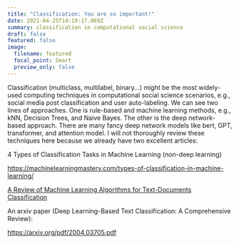 ```yaml
---
title: "Classification: You are so important!"
date: 2021-04-25T14:19:17.069Z
summary: classification in computational social science
draft: false
featured: false
image:
  filename: featured
  focal_point: Smart
  preview_only: false
---
```

Classification (multiclass, multilabel, binary...) might be the most widely-used computing techniques in computational social science scenarios, e.g., social media post classification and user auto-labeling. We can see two lines of approaches. One is rule-based and machine learning methods, e.g., kNN, Decision Trees, and Naive Bayes. The other is the deep network-based approach. There are many fancy deep network models like bert, GPT, transformer, and attention model. I will not thoroughly review these techniques here because we already have two excellent articles: 

4 Types of Classification Tasks in Machine Learning (non-deep learning)

<https://machinelearningmastery.com/types-of-classification-in-machine-learning/>

[A Review of Machine Learning Algorithms for Text-Documents Classification](https://d1wqtxts1xzle7.cloudfront.net/38147943/jait0101.pdf?1436514469=&response-content-disposition=inline%3B+filename%3DJournal_of_Advances_in_Information_Techn.pdf&Expires=1619384245&Signature=LUnye5OtHL9uVGCe-vADpS101rU8WQbdAQfBK791PujtLm3iyzwlHiWDDULTSXzWwqGiXxA6n2bvO52v3lPl9jHBs8TlLpyIMHwZW0hQ9F17dczQhrtnDVFGk4jr6t9CrJ~-FmWsXqzLVqnFFXNruAFaRgzulvIoVvqGQV2sEV-BkZ-T6S7sjQzY9y99zSjNr30OG5MiqjGnZO1VyIG60zyfl64-NbyRhv3~pHxaFpLwLI1Mm4qqzwCUFSfFXnhluB8jv2XUfvE~92gHlvIRd2QuWiqD5laRZ~RZNcWNp6CXL7ikjf47syLtR2HUJo3kj-UXZ5SP0ZjRfPCbJYdGKQ__&Key-Pair-Id=APKAJLOHF5GGSLRBV4ZA#page=6)

An arxiv paper (Deep Learning-Based Text Classification: A Comprehensive Review):

<https://arxiv.org/pdf/2004.03705.pdf>